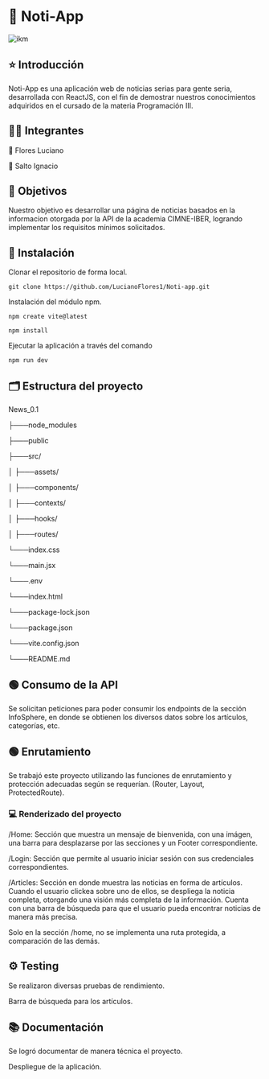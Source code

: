# 📰 Noti-App 

![ikm](https://github.com/user-attachments/assets/6e7c508a-0912-4cb7-b37a-77ed44677053)


## ⭐ Introducción

Noti-App es una aplicación web de noticias serias para gente seria, desarrollada con ReactJS, con el fin de demostrar nuestros conocimientos adquiridos en el cursado de la materia Programación III.

## 🙋‍♂️ Integrantes 

🗿 Flores Luciano

🗿 Salto Ignacio

## 🎯 Objetivos 

Nuestro objetivo es desarrollar una página de noticias basados en la informacion otorgada por la API de la academia CIMNE-IBER, logrando implementar los requisitos mínimos solicitados.

## 📝 Instalación

Clonar el repositorio de forma local.

```shell
git clone https://github.com/LucianoFlores1/Noti-app.git
```

Instalación del módulo npm.

```shell
npm create vite@latest
```

```shell
npm install 
```

Ejecutar la aplicación a través del comando

```shell
npm run dev 
```

## 🗂️ Estructura del proyecto 

News_0.1

 ├───node_modules
 
 ├───public
 
 ├───src/
 
 │   ├───assets/
 
 │   ├───components/
 
 │   ├───contexts/
 
 │   ├───hooks/
 
 │   ├───routes/
 
 └───index.css   
 
 └───main.jsx
 
└───.env

└───index.html

└───package-lock.json

└───package.json

└───vite.config.json

└───README.md


## 🟢 Consumo de la API 

 Se solicitan peticiones para poder consumir los endpoints de la sección InfoSphere, en donde se obtienen los diversos datos sobre los artículos, categorías, etc.

## 🟢 Enrutamiento 

 Se trabajó este proyecto utilizando las funciones de enrutamiento y protección adecuadas según se requerían. (Router, Layout, ProtectedRoute).

### 💻 Renderizado del proyecto 
  
  /Home: Sección que muestra un mensaje de bienvenida, con una imágen, una barra para desplazarse por las secciones y un Footer correspondiente.
  
  /Login: Sección que permite al usuario iniciar sesión con sus credenciales correspondientes.
  
  /Articles: Sección en donde muestra las noticias en forma de artículos. Cuando el usuario clickea sobre uno de ellos, se despliega la noticia completa, otorgando una visión más completa de la información.
  Cuenta con una barra de búsqueda para que el usuario pueda encontrar noticias de manera más precisa.

  Solo en la sección /home, no se implementa una ruta protegida, a comparación de las demás.

## ⚙️ Testing 

 Se realizaron diversas pruebas de rendimiento.
 
 Barra de búsqueda para los artículos.

## 📚 Documentación

 Se logró documentar de manera técnica el proyecto.
 
 Despliegue de la aplicación.
